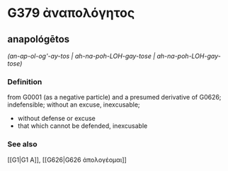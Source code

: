 # G379 ἀναπολόγητος

## anapológētos

_(an-ap-ol-og'-ay-tos | ah-na-poh-LOH-gay-tose | ah-na-poh-LOH-gay-tose)_

### Definition

from G0001 (as a negative particle) and a presumed derivative of G0626; indefensible; without an excuse, inexcusable; 

- without defense or excuse
- that which cannot be defended, inexcusable

### See also

[[G1|G1 Α]], [[G626|G626 ἀπολογέομαι]]
